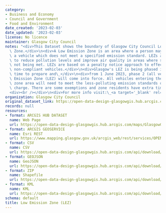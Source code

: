 ```yaml
---
category:
- Business and Economy
- Council and Government
- Food and Environment
date_created: '2023-02-03'
date_updated: '2023-02-03'
license: No licence
maintainer: Glasgow City Council
notes: "<div>This Dataset shows the boundary of Glasgow City Council Low Emission\
  \ Zone.</div>\n<div>A Low Emission Zone is an area where a person may not drive\
  \ a vehicle which does not meet a specified emission standard. LEZs are intended\
  \ to reduce pollution levels and improve air quality in areas where standards are\
  \ not being met. LEZs are based on a penalty notice approach to effectively ban\
  \ non-compliant vehicles.</div>\n<div>Glasgow's LEZ is being phased in to give everyone\
  \ time to prepare and\_</div>\n<div>from 1 June 2023, phase 2 (all vehicles)\_ Low\
  \ Emission Zone (LEZ) will come into force. All vehicles entering the city centre\
  \ zone area will need to meet the less-polluting emission standards or face a penalty\
  \ charge. There are some exemptions and zone residents have extra time to comply.</div>\n\
  <div><br /></div>\n<div>For more info visit:\_<a target='_blank' rel='noopener noreferrer'>https://www.glasgow.gov.uk/index.aspx?articleid=23025</a></div>"
organization: Glasgow City Council
original_dataset_link: https://open-data-design-glasgowgis.hub.arcgis.com/maps/GlasgowGIS::low-emission-zone-lez-1
records: null
resources:
- format: ARCGIS HUB DATASET
  name: Web Page
  url: https://open-data-design-glasgowgis.hub.arcgis.com/maps/GlasgowGIS::low-emission-zone-lez-1
- format: ARCGIS GEOSERVICE
  name: Esri REST
  url: https://www.mapping.glasgow.gov.uk/arcgis_web/rest/services/OPEN_DATA/Low_Emission_Zone/MapServer/0
- format: CSV
  name: CSV
  url: https://open-data-design-glasgowgis.hub.arcgis.com/api/download/v1/items/c15a560be53f45beb0c01f1169b5d8eb/csv?layers=0
- format: GEOJSON
  name: GeoJSON
  url: https://open-data-design-glasgowgis.hub.arcgis.com/api/download/v1/items/c15a560be53f45beb0c01f1169b5d8eb/geojson?layers=0
- format: ZIP
  name: Shapefile
  url: https://open-data-design-glasgowgis.hub.arcgis.com/api/download/v1/items/c15a560be53f45beb0c01f1169b5d8eb/shapefile?layers=0
- format: KML
  name: KML
  url: https://open-data-design-glasgowgis.hub.arcgis.com/api/download/v1/items/c15a560be53f45beb0c01f1169b5d8eb/kml?layers=0
schema: default
title: Low Emission Zone (LEZ)
---
```

